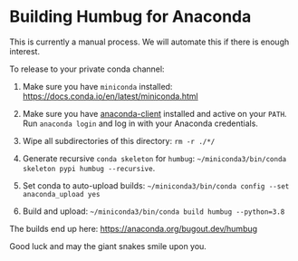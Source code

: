 # Building Humbug for Anaconda

This is currently a manual process. We will automate this if there is enough interest.

To release to your private conda channel:

1. Make sure you have `miniconda` installed: https://docs.conda.io/en/latest/miniconda.html

2. Make sure you have [anaconda-client](https://github.com/Anaconda-Platform/anaconda-client)
   installed and active on your `PATH`. Run `anaconda login` and log in with your Anaconda
   credentials.

3. Wipe all subdirectories of this directory: `rm -r ./*/`

4. Generate recursive `conda skeleton` for `humbug`: `~/miniconda3/bin/conda skeleton pypi humbug --recursive`.

5. Set conda to auto-upload builds: `~/miniconda3/bin/conda config --set anaconda_upload yes`

6. Build and upload: `~/miniconda3/bin/conda build humbug --python=3.8`

The builds end up here: https://anaconda.org/bugout.dev/humbug

Good luck and may the giant snakes smile upon you.
